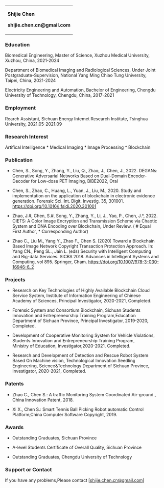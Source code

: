 <table border="0">
  <tr>
    <td width="100%">
      <p><b>Shijie Chen</b></p>
      <p><b>shijie.chen.cn@gmail.com</b></p>
    </td>
  </tr>
</table>

### Education

Biomedical Engineering, Master of Science, Xuzhou Medical University, Xuzhou, China, 2021-2024

Department of Biomedical Imaging and Radiological Sciences, Under Joint Postgraduate-Supervision, National Yang Ming Chiao Tung University, Taipei, China, 2021-2024

Electricity Engineering and Automation, Bachelor of Engineering, Chengdu University of Technology, Chengdu, China, 2017-2021

### Employment

Rearch Assistant, Sichuan Energy Intemet Research Institute, Tsinghua University, 2021.05-2021.09

### Research Interest

Artifical Intelligence * Medical Imaging * Image Processing * Blockchain

### Publication

* Chen, S., Song, Y., Zhang, Y., Liu, Q., Zhao, J., Chen, J., 2022. DEGANs: Generative Adversarial Networks Based on Dual-Domain Encoder-Decoder for Low-dose PET Imaging, BIBE2022, Oral

* Chen, S., Zhao, C., Huang, L., Yuan, J., Liu, M., 2020. Study and implementation on the application of blockchain in electronic evidence generation. Forensic Sci. Int. Digit. Investig. 35, 301001. https://doi.org/10.1016/j.fsidi.2020.301001

* Zhao, J.#, Chen, S.#, Song, Y., Zhang, Y., Li, J., Yao, P., Chen, J.*, 2022. CIETS: A Color Image Encryption and Transmission Scheme via Chaotic System and DNA Encoding over Blockchain, Under Review. ( # Equal First Author, * Corresponding Author)

* Zhao C., Liu M., Yang Y., Zhao F., Chen S. (2020) Toward a Blockchain Based Image Network Copyright Transaction Protection Approach. In: Yang CN., Peng SL., Jain L. (eds) Security with Intelligent Computing and Big-data Services. SICBS 2018. Advances in Intelligent Systems and Computing, vol 895. Springer, Cham. https://doi.org/10.1007/978-3-030-16946-6_2

### Projects
* Research on Key Technologies of Highly Available Blockchain Cloud Service System, Institute of Information Engineering of Chinese Academy of Sciences, Principal Investigator, 2020-2021, Completed.

* Forensic System and Consortium Blockchain, Sichuan Students Innovation and Entrepreneurship Training Program,Education Department of Sichuan Province,  Principal Investigator, 2019-2020, Completed.

* Development of Cooperative Monitoring System for Vehicle Violations, Students Innovation and Entrepreneurship Training Program, Ministry of Education, Investigator,2020-2021, Completed.

* Research and Development of Detection and Rescue Robot System Based On Machine vision, Technological Innovation Seedling Engineering, Science&Technology Department of Sichuan Province, Investigator, 2020-2021, Completed.

### Patents

* Zhao C., Chen S.: A traffic Monitoring System Coordinated Air-ground , China Innovation Patent, 2018.

* Xi X., Chen S.: Smart Tennis Ball Picking Robot automatic Control Platform,China Computer Software Copyright, 2019.

### Awards
* Outstanding Graduates, Sichuan Province

* A-level Students Certificate of Overall Quality, Sichuan Province

* Outstanding Graduates, Chengdu University of Technology

### Support or Contact

If you have any problems,Please contact [shijie.chen.cn@gmail.com]
